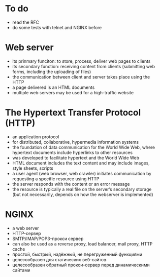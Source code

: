 # To do
* read the RFC
* do some tests with telnet and NGINX before 

# Web server 
* its prinmary funciton: to store, process, deliver web pages to clients
* its secondary function: receiving content from clients (submitting web forms, including the uploading of files)
* the communication between client and server takes place using the HTTP
* a page delivered is an HTML documents
* multiple web servers may be used for a high-traffic website

# The Hypertext Transfer Protocol (HTTP)
* an application protocol
* for distributed, collaborative, hypermedia information systems
* the foundation of data communication for the World Wide Web, where hypertext documents include hyperlinks to other resources 
* was developed to facilitate hypertext and the World Wide Web
* HTML document includes the text content and may include images, style sheets, scripts 
* a user agent (web browser, web crawler) initiates communication by requesting a specific resource using HTTP 
* the server responds with the content or an error message
* the resource is typically a real file on the server’s secondary storage (but not necessarily, depends on how the webserver is implemented)

# NGINX
* a web server
* HTTP-сервер
* SMTP/IMAP/POP3-прокси сервер
* can also be used as a reverse proxy, load balancer, mail proxy, HTTP cache
* простой, быстрый, надёжный, не перегруженный функциями
* целесообразен для статических веб-сайтов
* целесообразен обратный прокси-сервер перед динамическими сайтами

